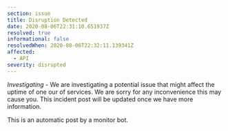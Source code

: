 ```yaml
---
section: issue
title: Disruption Detected
date: 2020-08-06T22:31:10.651937Z
resolved: true
informational: false
resolvedWhen: 2020-08-06T22:32:11.139341Z
affected:
  - API
severity: disrupted
---
```

*Investigating* - We are investigating a potential issue that might affect the uptime of one our of services. We are sorry for any inconvenience this may cause you. This incident post will be updated once we have more information.

This is an automatic post by a monitor bot.
        
